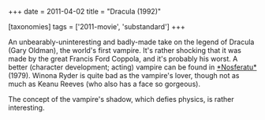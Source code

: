 +++
date = 2011-04-02
title = "Dracula (1992)"

[taxonomies]
tags = ['2011-movie', 'substandard']
+++

An unbearably-uninteresting and badly-made take on the legend of Dracula
(Gary Oldman), the world\'s first vampire. It\'s rather shocking that it
was made by the great Francis Ford Coppola, and it\'s probably his
worst. A better (character development; acting) vampire can be found in
[\*Nosferatu\*] (1979). Winona Ryder is quite bad as the vampire\'s
lover, though not as much as Keanu Reeves (who also has a face so
gorgeous).

The concept of the vampire\'s shadow, which defies physics, is rather
interesting.

  [\*Nosferatu\*]: http://en.wikipedia.org/wiki/Nosferatu_the_Vampyre
